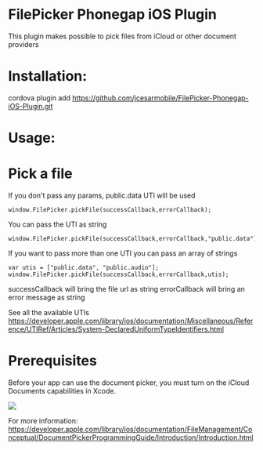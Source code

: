 FilePicker Phonegap iOS Plugin
================================

This plugin makes possible to pick files from iCloud or other document providers


Installation:
============

cordova plugin add https://github.com/jcesarmobile/FilePicker-Phonegap-iOS-Plugin.git


Usage:
=====

Pick a file
===========

If you don't pass any params, public.data UTI will be used

```
window.FilePicker.pickFile(successCallback,errorCallback);
```

You can pass the UTI as string
```
window.FilePicker.pickFile(successCallback,errorCallback,"public.data");
```

If you want to pass more than one UTI you can pass an array of strings
```
var utis = ["public.data", "public.audio"];
window.FilePicker.pickFile(successCallback,errorCallback,utis);
```

successCallback will bring the file url as string
errorCallback will bring an error message as string


See all the available UTIs https://developer.apple.com/library/ios/documentation/Miscellaneous/Reference/UTIRef/Articles/System-DeclaredUniformTypeIdentifiers.html

Prerequisites
=============

Before your app can use the document picker, you must turn on the iCloud Documents capabilities in Xcode.  

![](https://developer.apple.com/library/ios/documentation/FileManagement/Conceptual/DocumentPickerProgrammingGuide/Art/Enabling%20iCloud%20Documents_2x.png)

For more information: https://developer.apple.com/library/ios/documentation/FileManagement/Conceptual/DocumentPickerProgrammingGuide/Introduction/Introduction.html